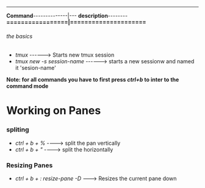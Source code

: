 ----------------------------------------
**Command**--------------|--- **description**--------   
**=================|=====================**


###### the basics  ##
- *tmux* ------> Starts new tmux session
- *tmux new -s session-name* ------> starts a new sessionw and named it 'sesion-name'

**Note: for all commands you have to first press *ctrl+b* to inter to the command mode**


 # Working on Panes  ##
 ### spliting
- *ctrl + b + %* ---->  split the pan vertically
- *ctrl + b + "*  ----> split the  horizontally

### Resizing Panes
- *ctrl + b + : resize-pane -D* ---> Resizes the current pane down

